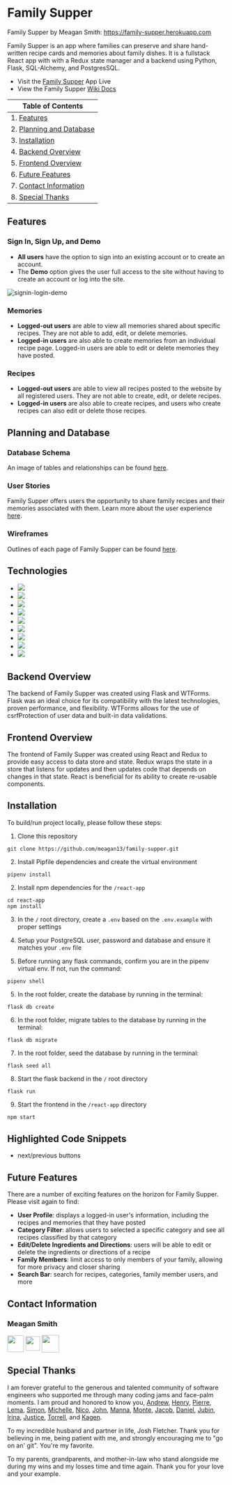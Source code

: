 # Family Supper

Family Supper by Meagan Smith: https://family-supper.herokuapp.com

Family Supper is an app where families can preserve and share hand-written recipe cards and memories about family dishes. It is a fullstack React app with with a Redux state manager and a backend using Python, Flask, SQL-Alchemy, and PostgresSQL. 

* Visit the <a href='https://family-supper.herokuapp.com/'>Family Supper</a> App Live
* View the Family Supper <a href='https://github.com/meagan13/Family-Supper/wiki'>Wiki Docs</a>

| Table of Contents |
| ----------------- |
| 1. [Features](#features) |
| 2. [Planning and Database](#planning-and-database)
| 3. [Installation](#installation) |
| 4. [Backend Overview](#backend-overview)
| 5. [Frontend Overview](#frontend-overview)
| 6. [Future Features](#future-features) |
| 7. [Contact Information](#contact-information) |
| 8. [Special Thanks](#special-thanks) |

## Features
### Sign In, Sign Up, and Demo
* **All users** have the option to sign into an existing account or to create an account.
* The **Demo** option gives the user full access to the site without having to create an account or log into the site.

![signin-login-demo](https://user-images.githubusercontent.com/80067572/132060470-d6115ebb-f891-4f6f-bc06-4e0fe84542e1.gif)

### Memories
* **Logged-out users** are able to view all memories shared about specific recipes. They are not able to add, edit, or delete memories.
* **Logged-in users** are also able to create memories from an individual recipe page. Logged-in users are able to edit or delete memories they have posted.

### Recipes
* **Logged-out users** are able to view all recipes posted to the website by all registered users. They are not able to create, edit, or delete recipes.
* **Logged-in users** are also able to create recipes, and users who create recipes can also edit or delete those recipes. 

## Planning and Database
### Database Schema
An image of tables and relationships can be found [here](https://github.com/meagan13/Family-Supper/wiki/Database-Schema). 

### User Stories
Family Supper offers users the opportunity to share family recipes and their memories associated with them. Learn more about the user experience [here](https://github.com/meagan13/Family-Supper/wiki/User-Stories).

### Wireframes
Outlines of each page of Family Supper can be found [here](https://github.com/meagan13/Family-Supper/wiki/Wireframes). 

## Technologies
* <a href="https://developer.mozilla.org/en-US/docs/Web/JavaScript"><img src="https://img.shields.io/badge/-JavaScript-F7DF1E?logo=JavaScript&logoColor=333333" /></a>
* <a href="https://www.postgresql.org/"><img src="https://img.shields.io/badge/-PostgreSQL-336791?logo=PostgreSQL&logoColor=white" /></a>
* <a href="https://nodejs.org/"><img src="https://img.shields.io/badge/Node.js-43853D?style=flat&logo=node.js&logoColor=white"></a>
* <a href="https://reactjs.org/"><img src="https://img.shields.io/badge/react-%2320232a.svg?style=flat&logo=react&logoColor=%2361DAFB"></a>
* <a href="https://redux.js.org/"><img src="https://img.shields.io/badge/redux-%23593d88.svg?style=flat&logo=redux&logoColor=white"></a>
* <a href="https://developer.mozilla.org/en-US/docs/Web/CSS"><img src="https://img.shields.io/badge/-CSS3-1572B6?logo=CSS3" /></a>
* <a href="https://www.python.org/"><img src="https://img.shields.io/badge/Python-3776AB?style=flat&logo=python&logoColor=white" /></a>
* <a href="https://flask.palletsprojects.com/"><img src="https://img.shields.io/badge/Flask-000000?style=flat&logo=flask&logoColor=white" /></a>
* <a href="https://www.heroku.com/home"><img src="https://img.shields.io/badge/Heroku-430098?style=flat&logo=heroku&logoColor=white" /></a>

## Backend Overview
The backend of Family Supper was created using Flask and WTForms. Flask was an ideal choice for its compatibility with the latest technologies, proven performance, and flexibility. WTForms allows for the use of csrfProtection of user data and built-in data validations. 

## Frontend Overview
The frontend of Family Supper was created using React and Redux to provide easy access to data store and state. Redux wraps the state in a store that listens for updates and then updates code that depends on changes in that state. React is beneficial for its ability to create re-usable components.

## Installation
To build/run project locally, please follow these steps:

1. Clone this repository

```shell
git clone https://github.com/meagan13/family-supper.git
```

2. Install Pipfile dependencies and create the virtual environment
```shell
pipenv install
```

2. Install npm dependencies for the `/react-app`

```shell
cd react-app
npm install
```

3. In the `/` root directory, create a `.env` based on the `.env.example` with proper settings

4. Setup your PostgreSQL user, password and database and ensure it matches your `.env` file

5. Before running any flask commands, confirm you are in the pipenv virtual env. If not, run the command:
```shell
pipenv shell
```

5. In the root folder, create the database by running in the terminal:
```shell
flask db create
```

6. In the root folder, migrate tables to the database by running in the terminal:
```shell
flask db migrate
```

7. In the root folder, seed the database by running in the terminal:
```shell
flask seed all
```

8. Start the flask backend in the `/` root directory
```shell
flask run
```

9. Start the frontend in the `/react-app` directory

```javascript
npm start
```

## Highlighted Code Snippets
* next/previous buttons

## Future Features
There are a number of exciting features on the horizon for Family Supper. Please visit again to find:
* **User Profile**: displays a logged-in user's information, including the recipes and memories that they have posted
* **Category Filter**: allows users to selected a specific category and see all recipes classified by that category
* **Edit/Delete Ingredients and Directions**: users will be able to edit or delete the ingredients or directions of a recipe
* **Family Members**: limit access to only members of your family, allowing for more privacy and closer sharing
* **Search Bar**: search for recipes, categories, family member users, and more

## Contact Information
### Meagan Smith
<a href="https://www.linkedin.com/in/meaganhsmith/"><img src="https://cdn3.iconfinder.com/data/icons/free-social-icons/67/linkedin_circle_black-512.png" height="38" align="middle" /></a>
<a href="https://github.com/meagan13"><img src="https://image.flaticon.com/icons/png/512/25/25231.png" height="33" align="middle" /></a>
<a href="mailto:meagan.h.smith@gmail.com"><img src="https://img.icons8.com/dotty/80/000000/email.png" height="40" align="middle" /></a>

## Special Thanks
I am forever grateful to the generous and talented community of software engineers who supported me through many coding jams and face-palm moments. I am proud and honored to know you, [Andrew](https://github.com/andru17urdna), [Henry](https://github.com/hnrywltn), [Pierre](https://github.com/TheGuilbotine), [Lema](https://github.com/lemlooma), [Simon](https://github.com/Simonvargas), [Michelle](https://github.com/michellekontoff), [Nico](https://github.com/nicopierson), [John](https://github.com/Jomix-13), [Manna](https://github.com/makon57), [Monte](https://github.com/theflaggship), [Jacob](https://github.com/WellerJay118), [Daniel](https://github.com/danielmay1994), [Jubin](https://github.com/Jubintgh), [Irina](https://github.com/IrinaAmzashvili), [Justice](https://github.com/jujmart), [Torrell](https://github.com/tkenned2020), and [Kagen](https://github.com/KagenLH). 

To my incredible husband and partner in life, Josh Fletcher. Thank you for believing in me, being patient with me, and strongly encouraging me to "go on an' git". You're my favorite.

To my parents, grandparents, and mother-in-law who stand alongside me during my wins and my losses time and time again. Thank you for your love and your example.
